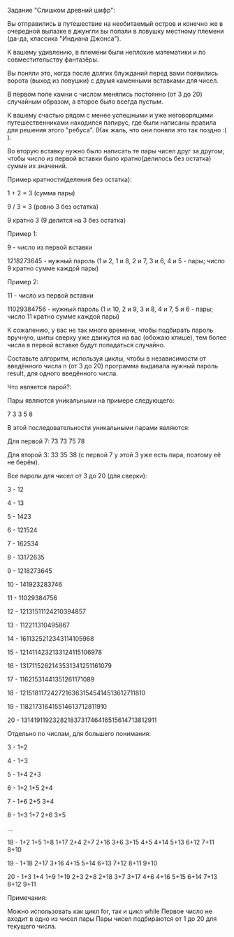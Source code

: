 Задание "Слишком древний шифр":

Вы отправились в путешествие на необитаемый остров и конечно же в очередной вылазке в джунгли вы попали в ловушку местному племени (да-да, классика "Индиана Джонса").

К вашему удивлению, в племени были неплохие математики и по совместительству фантазёры.

Вы поняли это, когда после долгих блужданий перед вами появились ворота (выход из ловушки) с двумя каменными вставками для чисел.

В первом поле камни с числом менялись постоянно (от 3 до 20) случайным образом, а второе было всегда пустым.



К вашему счастью рядом с менее успешными и уже неговорящими путешественниками находился папирус, где были написаны правила для решения этого "ребуса". (Как жаль, что они поняли это так поздно :( ).



Во вторую вставку нужно было написать те пары чисел друг за другом, чтобы число из первой вставки было кратно(делилось без остатка) сумме их значений.



Пример кратности(деления без остатка):

1 + 2 = 3 (сумма пары)

9 / 3 = 3 (ровно 3 без остатка)

9 кратно 3 (9 делится на 3 без остатка)





Пример 1:

9 - число из первой вставки

1218273645 - нужный пароль (1 и 2, 1 и 8, 2 и 7, 3 и 6, 4 и 5 - пары; число 9 кратно сумме каждой пары)



Пример 2:

11 - число из первой вставки

11029384756 - нужный пароль (1 и 10, 2 и 9, 3 и 8, 4 и 7, 5 и 6 - пары; число 11 кратно сумме каждой пары)





К сожалению, у вас не так много времени, чтобы подбирать пароль вручную, шипы сверху уже движутся на вас (обожаю клише), тем более числа в первой вставке будут попадаться случайно.



Составьте алгоритм, используя циклы, чтобы в независимости от введённого числа n (от 3 до 20) программа выдавала нужный пароль result, для одного введённого числа.



Что является парой?:

Пары являются уникальными на примере следующего:

7 3 3 5 8

В этой последовательности уникальными парами являются:

Для первой 7: 73 73 75 78

Для второй 3: 33 35 38 (с первой 7 у этой 3 уже есть пара, поэтому её не берём).



Все пароли для чисел от 3 до 20 (для сверки):

3 - 12

4 - 13

5 - 1423

6 - 121524

7 - 162534

8 - 13172635

9 - 1218273645

10 - 141923283746

11 - 11029384756

12 - 12131511124210394857

13 - 112211310495867

14 - 1611325212343114105968

15 - 1214114232133124115106978

16 - 1317115262143531341251161079

17 - 11621531441351261171089

18 - 12151811724272163631545414513612711810

19 - 118217316415514613712811910

20 - 13141911923282183731746416515614713812911



Отдельно по числам, для большего понимания:

3 - 1+2

4 - 1+3

5 - 1+4 2+3

6 - 1+2 1+5 2+4

7 - 1+6 2+5 3+4

8 - 1+3 1+7 2+6 3+5

...

18 - 1+2 1+5 1+8 1+17 2+4 2+7 2+16 3+6 3+15 4+5 4+14 5+13 6+12 7+11 8+10

19 - 1+18 2+17 3+16 4+15 5+14 6+13 7+12 8+11 9+10

20 - 1+3 1+4 1+9 1+19 2+3 2+8 2+18 3+7 3+17 4+6 4+16 5+15 6+14 7+13 8+12 9+11

Примечания:

Можно использовать как цикл for, так и цикл while
Первое число не входит в одно из чисел пары
Пары чисел подбираются от 1 до 20 для текущего числа.
